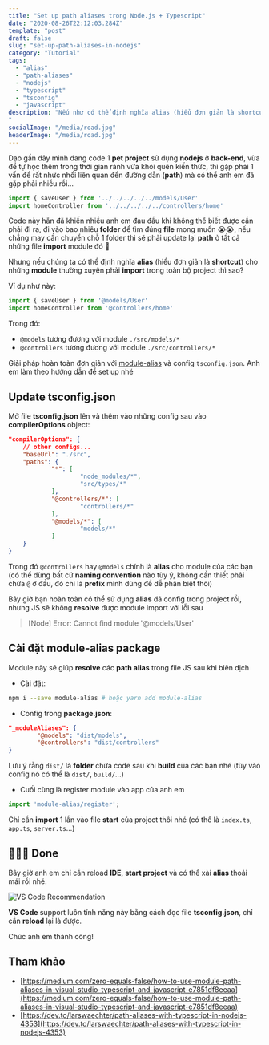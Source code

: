 ```yaml
---
title: "Set up path aliases trong Node.js + Typescript"
date: "2020-08-26T22:12:03.284Z"
template: "post"
draft: false
slug: "set-up-path-aliases-in-nodejs"
category: "Tutorial"
tags:
  - "alias"
  - "path-aliases"
  - "nodejs"
  - "typescript"
  - "tsconfig"
  - "javascript"
description: "Nếu như có thể định nghĩa alias (hiểu đơn giản là shortcut) cho những module mà chúng ta thường xuyên phải import trong toàn bộ project thì code sẽ đơn giản như thế nào...
"
socialImage: "/media/road.jpg"
headerImage: "/media/road.jpg"
---
```


Dạo gần đây mình đang code 1 **pet project** sử dụng **nodejs** ở **back-end**, vừa để tự học thêm trong thời gian rảnh vừa khỏi quên kiến thức, thì gặp phải 1 vấn để rất nhức nhối liên quan đến đường dẫn (**path**) mà có thể anh em đã gặp phải nhiều rồi...

```javascript
import { saveUser } from '../../../../../models/User'
import homeController from '../../../../../controllers/home'
```

Code này hẳn đã khiến nhiều anh em đau đầu khi không thể biết được cần phải đi ra, đi vào bao nhiêu **folder** để tìm đúng **file** mong muốn 😭😭, nếu chẳng may cần chuyển chỗ 1 folder thì sẽ phải update lại **path** ở tất cả những file **import** module đó 😤

Nhưng nếu chúng ta có thể định nghĩa **alias** (hiểu đơn giản là **shortcut**) cho những **module** thường xuyên phải **import** trong toàn bộ project thì sao?

Ví dụ như này:

```javascript
import { saveUser } from '@models/User'
import homeController from '@controllers/home'
```

Trong đó:

* `@models` tương đương với module `./src/models/*`
* `@controllers` tương đương với module `./src/controllers/*`

Giải pháp hoàn toàn đơn giản với [module-alias](https://www.npmjs.com/package/module-alias) và config `tsconfig.json`. Anh em làm theo hướng dẫn để set up nhé

## Update tsconfig.json

Mở file **tsconfig.json** lên và thêm vào những config sau vào **compilerOptions** object:

```json
"compilerOptions": {
	// other configs...
	"baseUrl": "./src",
	"paths": {
			"*": [
					"node_modules/*",
					"src/types/*"
			],
			"@controllers/*": [
					"controllers/*"
			],
			"@models/*": [
					"models/*"
			]
	}
}
```

Trong đó `@controllers` hay `@models` chính là **alias** cho module của các bạn (có thể dùng bất cứ **naming convention** nào tùy ý, không cần thiết phải chứa `@` ở đầu, đó chỉ là **prefix** mình dùng để dễ phân biệt thôi)

Bây giờ bạn hoàn toàn có thể sử dụng **alias** đã config trong project rồi, nhưng JS sẽ không **resolve** được module import với lỗi sau

> [Node] Error: Cannot find module '@models/User'

## Cài đặt module-alias package

Module này sẽ giúp **resolve** các **path alias** trong file JS sau khi biên dịch

* Cài đặt:
```bash
npm i --save module-alias # hoặc yarn add module-alias
```

* Config trong **package.json**:
```json
"_moduleAliases": {
		"@models": "dist/models",
		"@controllers": "dist/controllers"
}
```
Lưu ý rằng `dist/` là **folder** chứa code sau khi **build** của các bạn nhé (tùy vào config nó có thể là `dist/`, `build/`...)

* Cuối cùng là register module vào app của anh em
```javascript
import 'module-alias/register';
```
Chỉ cần **import** 1 lần vào file **start** của project thôi nhé (có thể là `index.ts`, `app.ts`, `server.ts`...)

## 🎉🎉🎉 Done

Bây giờ anh em chỉ cần reload **IDE**, **start project** và có thể xài **alias** thoải mái rồi nhé.

![VS Code Recommendation](/media/vscode.png)

**VS Code** support luôn tính năng này bằng cách đọc file **tsconfig.json**, chỉ cần **reload** lại là được.

Chúc anh em thành công!

## Tham khảo

- [https://medium.com/zero-equals-false/how-to-use-module-path-aliases-in-visual-studio-typescript-and-javascript-e7851df8eeaa](https://medium.com/zero-equals-false/how-to-use-module-path-aliases-in-visual-studio-typescript-and-javascript-e7851df8eeaa)
- [https://dev.to/larswaechter/path-aliases-with-typescript-in-nodejs-4353](https://dev.to/larswaechter/path-aliases-with-typescript-in-nodejs-4353)



